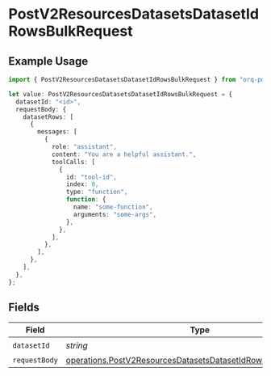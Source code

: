 # PostV2ResourcesDatasetsDatasetIdRowsBulkRequest

## Example Usage

```typescript
import { PostV2ResourcesDatasetsDatasetIdRowsBulkRequest } from "orq-poc-typescript/models/operations";

let value: PostV2ResourcesDatasetsDatasetIdRowsBulkRequest = {
  datasetId: "<id>",
  requestBody: {
    datasetRows: [
      {
        messages: [
          {
            role: "assistant",
            content: "You are a helpful assistant.",
            toolCalls: [
              {
                id: "tool-id",
                index: 0,
                type: "function",
                function: {
                  name: "some-function",
                  arguments: "some-args",
                },
              },
            ],
          },
        ],
      },
    ],
  },
};
```

## Fields

| Field                                                                                                                                            | Type                                                                                                                                             | Required                                                                                                                                         | Description                                                                                                                                      |
| ------------------------------------------------------------------------------------------------------------------------------------------------ | ------------------------------------------------------------------------------------------------------------------------------------------------ | ------------------------------------------------------------------------------------------------------------------------------------------------ | ------------------------------------------------------------------------------------------------------------------------------------------------ |
| `datasetId`                                                                                                                                      | *string*                                                                                                                                         | :heavy_check_mark:                                                                                                                               | Dataset ID                                                                                                                                       |
| `requestBody`                                                                                                                                    | [operations.PostV2ResourcesDatasetsDatasetIdRowsBulkRequestBody](../../models/operations/postv2resourcesdatasetsdatasetidrowsbulkrequestbody.md) | :heavy_minus_sign:                                                                                                                               | N/A                                                                                                                                              |